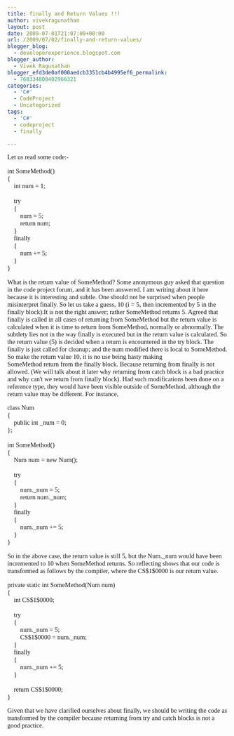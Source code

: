 ```yaml
---
title: finally and Return Values !!!
author: vivekragunathan
layout: post
date: 2009-07-01T21:07:00+00:00
url: /2009/07/02/finally-and-return-values/
blogger_blog:
  - developerexperience.blogspot.com
blogger_author:
  - Vivek Ragunathan
blogger_efd3de0af000aedcb3351cb4b4995ef6_permalink:
  - 768334808402966321
categories:
  - 'C#'
  - CodeProject
  - Uncategorized
tags:
  - 'C#'
  - codeproject
  - finally

---
```

<DIV style="font-family:Tahoma;font-size:11pt;">
  Let us read some code:-</p> 
  
  <pre class="brush: c-sharp;" style="font-family:Consolas;font-size:11pt;">int SomeMethod()
{
    int num = 1;

    try
    {
        num = 5;
        return num;
    }
    finally
    {
        num += 5;
    }
}</pre>
  
  <p>
    What is the return value of SomeMethod? Some anonymous guy asked that question in the code project forum, and it has been answered. I am writing about it here because it is interesting and subtle. One should not be surprised when people misinterpret finally. So let us take a guess, 10 (i = 5, then incremented by 5 in the finally block).It is not the right answer; rather SomeMethod returns 5. Agreed that finally is called in all cases of returning from SomeMethod but the return value is calculated when it is time to return from SomeMethod, normally or abnormally. The subtlety lies not in the way finally is executed but in the return value is calculated. So the return value (5) is decided when a return is encountered in the try block. The finally is just called for cleanup; and the num modified there is local to SomeMethod. So make the return value 10, it is no use being hasty making<br /> SomeMethod return from the finally block. Because returning from finally is not allowed. (We will talk about it later why returning from catch block is a bad practice<br /> and why can't we return from finally block). Had such modifications been done on a reference type, they would have been visible outside of SomeMethod, although the return value may be different. For instance,
  </p>
  
  <pre class="brush: c-sharp;" style="font-family:Consolas;font-size:11pt;">class Num
{
    public int _num = 0;
};

int SomeMethod()
{
    Num num = new Num();

    try
    {
        num._num = 5;
        return num._num;
    }
    finally
    {
        num._num += 5;
    }
}</pre>
  
  <p>
    So in the above case, the return value is still 5, but the Num._num would have been incremented to 10 when SomeMethod returns. So reflecting shows that our code is transformed as follows by the compiler, where the CS$1$0000 is our return value.
  </p>
  
  <pre class="brush: c-sharp;" style="font-family:Consolas;font-size:11pt;">private static int SomeMethod(Num num)
{
    int CS$1$0000;

    try
    {
        num._num = 5;
        CS$1$0000 = num._num;
    }
    finally
    {
        num._num += 5;
    }

    return CS$1$0000;
}</pre>
  
  <p>
    Given that we have clarified ourselves about finally, we should be writing the code as transformed by the compiler because returning from try and catch blocks is not a good practice.<br /> </DIV>
  </p>
